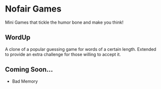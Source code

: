 # Nofair Games
Mini Games that tickle the humor bone and make you think!

## WordUp
A clone of a popular guessing game for words of a certain length. Extended to provide an extra challenge for those willing to accept it.

## Coming Soon...
- Bad Memory
